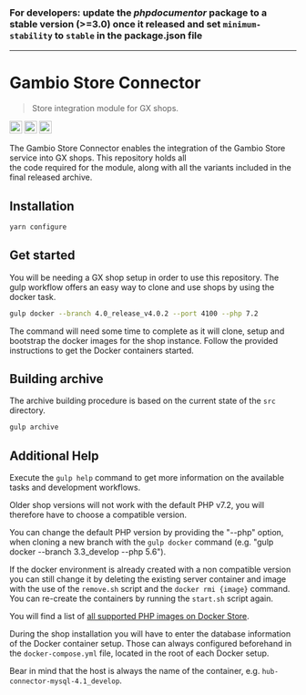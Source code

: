 ### **For developers: update the *phpdocumentor* package to a stable version (>=3.0) once it released and set `minimum-stability` to `stable` in the package.json file** ###
---

# Gambio Store Connector
> Store integration module for GX shops. 

<img src="https://store.gambio.com/cdn/gitlab/store-connector/tests.svg" height="22" alt="Tests"> <img src="https://store.gambio.com/cdn/gitlab/store-connector/coverage.svg" height="22"  alt="Coverage"/> <img src="https://store.gambio.com/cdn/gitlab/store-connector/violations.svg" height="22" alt="Violations">

The Gambio Store Connector enables the integration of the Gambio Store service into GX shops. This repository holds all  
the code required for the module, along with all the variants included in the final released archive. 

## Installation

```sh
yarn configure 
```

## Get started

You will be needing a GX shop setup in order to use this repository. The gulp workflow offers an easy way to clone and 
use shops by using the docker task. 

```sh
gulp docker --branch 4.0_release_v4.0.2 --port 4100 --php 7.2
```

The command will need some time to complete as it will clone, setup and bootstrap the docker images for the shop 
instance. Follow the provided instructions to get the Docker containers started.

## Building archive

The archive building procedure is based on the current state of the `src` directory.

```sh
gulp archive
```

## Additional Help 

Execute the `gulp help` command to get more information on the available tasks and development workflows.

Older shop versions will not work with the default PHP v7.2, you will therefore have to choose a compatible version.

You can change the default PHP version by providing the "--php" option, when cloning a new branch with the `gulp docker`
command (e.g. "gulp docker --branch 3.3_develop --php 5.6"). 

If the docker environment is already created with a non compatible version you can still change it by deleting the 
existing server container and image with the use of the `remove.sh` script and the 
`docker rmi {image}` command. You can re-create the containers by running the `start.sh` script again. 

You will find a list of [all supported PHP images on Docker Store](https://hub.docker.com/_/php).

During the shop installation you will have to enter the database information of the Docker container setup. Those can 
always configured beforehand in the `docker-compose.yml` file, located in the root of each Docker setup. 

Bear in mind that the host is always the name of the container, e.g. `hub-connector-mysql-4.1_develop`. 
  
